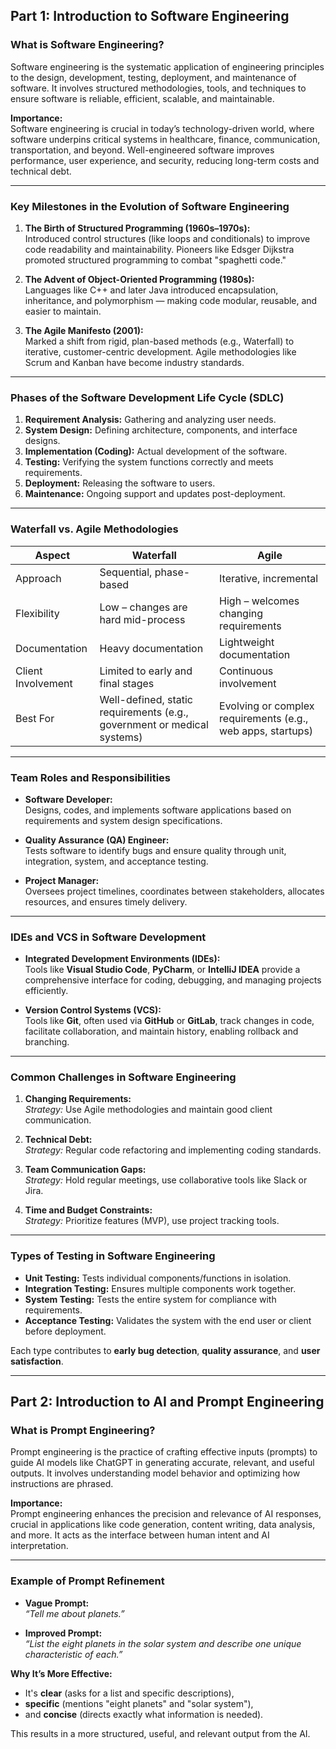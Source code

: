 ## **Part 1: Introduction to Software Engineering**

### **What is Software Engineering?**
Software engineering is the systematic application of engineering principles to the design, development, testing, deployment, and maintenance of software. It involves structured methodologies, tools, and techniques to ensure software is reliable, efficient, scalable, and maintainable.

**Importance:**  
Software engineering is crucial in today’s technology-driven world, where software underpins critical systems in healthcare, finance, communication, transportation, and beyond. Well-engineered software improves performance, user experience, and security, reducing long-term costs and technical debt.

---

### **Key Milestones in the Evolution of Software Engineering**

1. **The Birth of Structured Programming (1960s–1970s):**  
   Introduced control structures (like loops and conditionals) to improve code readability and maintainability. Pioneers like Edsger Dijkstra promoted structured programming to combat "spaghetti code."

2. **The Advent of Object-Oriented Programming (1980s):**  
   Languages like C++ and later Java introduced encapsulation, inheritance, and polymorphism — making code modular, reusable, and easier to maintain.

3. **The Agile Manifesto (2001):**  
   Marked a shift from rigid, plan-based methods (e.g., Waterfall) to iterative, customer-centric development. Agile methodologies like Scrum and Kanban have become industry standards.

---

### **Phases of the Software Development Life Cycle (SDLC)**

1. **Requirement Analysis:** Gathering and analyzing user needs.
2. **System Design:** Defining architecture, components, and interface designs.
3. **Implementation (Coding):** Actual development of the software.
4. **Testing:** Verifying the system functions correctly and meets requirements.
5. **Deployment:** Releasing the software to users.
6. **Maintenance:** Ongoing support and updates post-deployment.

---

### **Waterfall vs. Agile Methodologies**

| Aspect              | Waterfall                              | Agile                                |
|---------------------|----------------------------------------|--------------------------------------|
| Approach            | Sequential, phase-based                | Iterative, incremental               |
| Flexibility         | Low – changes are hard mid-process     | High – welcomes changing requirements |
| Documentation       | Heavy documentation                    | Lightweight documentation            |
| Client Involvement  | Limited to early and final stages      | Continuous involvement               |
| Best For            | Well-defined, static requirements (e.g., government or medical systems) | Evolving or complex requirements (e.g., web apps, startups) |

---

### **Team Roles and Responsibilities**

- **Software Developer:**  
  Designs, codes, and implements software applications based on requirements and system design specifications.

- **Quality Assurance (QA) Engineer:**  
  Tests software to identify bugs and ensure quality through unit, integration, system, and acceptance testing.

- **Project Manager:**  
  Oversees project timelines, coordinates between stakeholders, allocates resources, and ensures timely delivery.

---

### **IDEs and VCS in Software Development**

- **Integrated Development Environments (IDEs):**  
  Tools like **Visual Studio Code**, **PyCharm**, or **IntelliJ IDEA** provide a comprehensive interface for coding, debugging, and managing projects efficiently.

- **Version Control Systems (VCS):**  
  Tools like **Git**, often used via **GitHub** or **GitLab**, track changes in code, facilitate collaboration, and maintain history, enabling rollback and branching.

---

### **Common Challenges in Software Engineering**

1. **Changing Requirements:**  
   *Strategy:* Use Agile methodologies and maintain good client communication.

2. **Technical Debt:**  
   *Strategy:* Regular code refactoring and implementing coding standards.

3. **Team Communication Gaps:**  
   *Strategy:* Hold regular meetings, use collaborative tools like Slack or Jira.

4. **Time and Budget Constraints:**  
   *Strategy:* Prioritize features (MVP), use project tracking tools.

---

### **Types of Testing in Software Engineering**

- **Unit Testing:** Tests individual components/functions in isolation.
- **Integration Testing:** Ensures multiple components work together.
- **System Testing:** Tests the entire system for compliance with requirements.
- **Acceptance Testing:** Validates the system with the end user or client before deployment.

Each type contributes to **early bug detection**, **quality assurance**, and **user satisfaction**.

---

## **Part 2: Introduction to AI and Prompt Engineering**

### **What is Prompt Engineering?**
Prompt engineering is the practice of crafting effective inputs (prompts) to guide AI models like ChatGPT in generating accurate, relevant, and useful outputs. It involves understanding model behavior and optimizing how instructions are phrased.

**Importance:**  
Prompt engineering enhances the precision and relevance of AI responses, crucial in applications like code generation, content writing, data analysis, and more. It acts as the interface between human intent and AI interpretation.

---

### **Example of Prompt Refinement**

- **Vague Prompt:**  
  *“Tell me about planets.”*

- **Improved Prompt:**  
  *“List the eight planets in the solar system and describe one unique characteristic of each.”*

**Why It’s More Effective:**
- It's **clear** (asks for a list and specific descriptions),
- **specific** (mentions "eight planets" and "solar system"),
- and **concise** (directs exactly what information is needed).

This results in a more structured, useful, and relevant output from the AI.
